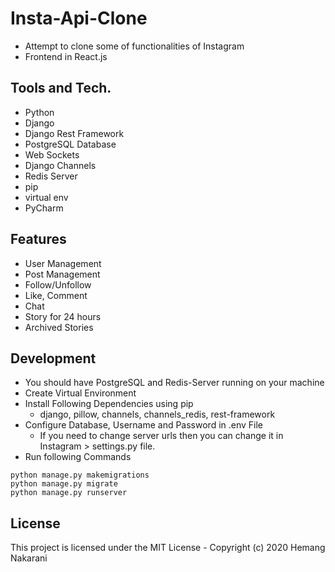 # Insta-Api-Clone
- Attempt to clone some of functionalities of Instagram
- Frontend in React.js

## Tools and Tech.
- Python
- Django
- Django Rest Framework
- PostgreSQL Database
- Web Sockets
- Django Channels
- Redis Server
- pip
- virtual env
- PyCharm

## Features
- User Management
- Post Management
- Follow/Unfollow
- Like, Comment
- Chat
- Story for 24 hours
- Archived Stories

## Development
- You should have PostgreSQL and Redis-Server running on your machine
- Create Virtual Environment
- Install Following Dependencies using pip
  - django, pillow, channels, channels_redis, rest-framework
- Configure Database, Username and Password in .env File
  - If you need to change server urls then you can change it in Instagram > settings.py file.
- Run following Commands
```
python manage.py makemigrations
python manage.py migrate
python manage.py runserver
```

## License
This project is licensed under the MIT License - Copyright (c) 2020 Hemang Nakarani
